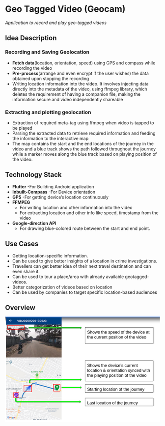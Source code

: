 # Geo Tagged Video (Geocam)
*Application to record and play geo-tagged videos*

## Idea Description
### Recording and Saving Geolocation
* **Fetch data**(location, orientation, speed) using GPS and compass while recording the video
* **Pre-process**(arrange and even encrypt if the user wishes) the data obtained upon stopping the recording
* Writing location information into the video. It involves injecting data directly into the metadata of the video, using ffmpeg library, which deletes the requirement of having a companion file, making the information secure and video independently shareable

### Extracting and plotting geolocation
* Extraction of required meta-tag using ffmpeg when video is tapped to be played
* Parsing the extracted data to retrieve required information and feeding the information to the interactive map
* The map contains the start and the end locations of the journey in the video and a blue track shows the path followed throughout the journey while a marker moves along the blue track based on playing position of the video.

## Technology Stack
* **Flutter**                -For Building Android application
* **Inbuilt-Compass**        -For Device orientation
* **GPS**                    -For getting device’s location continuously
* **FFMPEG**    
  * For writing location and other information into the video
  * For extracting location and other info like speed, timestamp from the video
* **Google-direction API**
  * For drawing blue-colored route between the start and end point.
## Use Cases
* Getting location-specific information.
* Can be used to give better insights of a location in crime investigations.
* Travellers can get better idea of their next travel destination and can even share it.
* Can be used to tour a place/area with already available geotagged-videos.
* Better categorization of videos based on location
* Can be used by companies to target specific location-based audiences

## Overview
![Screenshot](demo/Screenshot.png)
